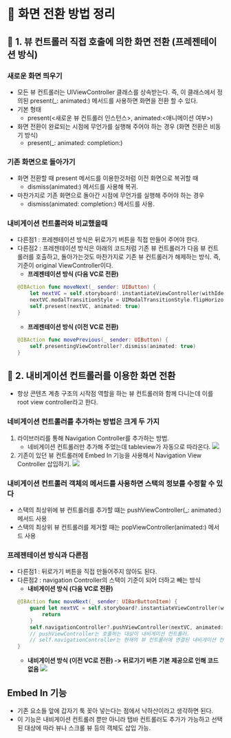 # 🍎 화면 전환 방법 정리

## 📖 1. 뷰 컨트롤러 직접 호출에 의한 화면 전환 (프레젠테이션 방식)
### 새로운 화면 띄우기
- 모든 뷰 컨트롤러는 UIViewController 클래스를 상속받는다. 즉, 이 클래스에서 정의된 present(_: animated:) 메서드를 사용하면 화면을 전환 할 수 있다.
- 기본 형태
    - present(<새로운 뷰 컨트롤러 인스턴스>, animated:<애니메이션 여부>)
- 화면 전환이 완료되는 시점에 무언가를 실행해 주어야 하는 경우 (화면 전환은 비동기 방식)
    - present(_: animated: completion:)

### 기존 화면으로 돌아가기
- 화면 전환할 때 present 메서드를 이용한것처럼 이전 화면으로 복귀할 때
    - dismiss(animated:) 메서드를 사용해 복귀.
- 마찬가지로 기존 화면으로 돌아간 시점에 무언가를 실행해 주어야 하는 경우
    - dismiss(animated: completion:) 메서드를 사용.

### 내비게이션 컨트롤러와 비교했을때
- 다른점1 : 프레젠테이션 방식은 뒤로가기 버튼을 직접 만들어 주어야 한다.
- 다른점2 : 프레젠테이션 방식은 아래의 코드처럼 기존 뷰 컨트롤러가 다음 뷰 컨트롤러를 호출하고, 돌아가는것도 마찬가지로 기존 뷰 컨트롤러가 해제하는 방식. 즉, 기준이 original ViewController이다.
    - **프레젠테이션 방식 (다음 VC로 전환)**
    ```swift
    @IBAction func moveNext(_ sender: UIButton) {
        let nextVC = self.storyboard!.instantiateViewController(withIdentifier: "secondViewController")
        nextVC.modalTransitionStyle = UIModalTransitionStyle.flipHorizontal
        self.present(nextVC, animated: true)
    }
    ```
    - **프레젠테이션 방식 (이전 VC로 전환)**
    ```swift
    @IBAction func movePrevious(_ sender: UIButton) {
        self.presentingViewController?.dismiss(animated: true)
    }
    ```


## 📖 2. 내비게이션 컨트롤러를 이용한 화면 전환 
- 항상 콘텐츠 계층 구조의 시작점 역할을 하는 뷰 컨트롤러와 함께 다니는데 이를 root view controller라고 한다.
### 네비게이션 컨트롤러를 추가하는 방법은 크게 두 가지
1. 라이브러리를 통해 Navigation Controller를 추가하는 방법.
    - 네비게이션 컨트롤러만 추가해 주었는데 tableview가 자동으로 따라온다.
    ![](https://i.imgur.com/VxZqsXx.png)
2. 기존이 있던 뷰 컨트롤러에 Embed In 기능을 사용해서 Navigation View Controller 삽입하기.
    ![](https://i.imgur.com/Rpc0LJD.png)
### 내비게이션 컨트롤러 객체의 메서드를 사용하면 스택의 정보를 수정할 수 있다
- 스택의 최상위에 뷰 컨트롤러를 추가할 떄는 pushViewController(_: animated:) 메서드 사용
- 스택의 최상위 뷰 컨트롤러를 제거할 때는 popViewController(animated:) 메서드 사용

### 프레젠테이션 방식과 다른점
- 다른점1 : 뒤로가기 버튼을 직접 만들어주지 않아도 된다.
- 다른점2 : navigation Controller의 스택이 기준이 되어 더하고 빼는 방식
    - **내비게이션 방식 (다음 VC로 전환)**
    ```swift
    @IBAction func moveNext(_ sender: UIBarButtonItem) {
        guard let nextVC = self.storyboard?.instantiateViewController(withIdentifier: "secondViewController") else {
            return
        }
        self.navigationController?.pushViewController(nextVC, animated: true)
        // pushViewController는 호출하는 대상이 내비게이션 컨트롤러.
        // self.navigationController는 현재의 뷰 컨트롤러에 연결된 내비게이션 컨트롤러를 가리키는 것으로, 만약 뷰 컨트롤러에 내비게이션 컨트롤러가 연결되어 있지 않을 경우 nil 반환.
    }
    ```
    - **내비게이션 방식 (이전 VC로 전환) -> 뒤로가기 버튼 기본 제공으로 인해 코드 없음**
    ![](https://i.imgur.com/W5MsVcJ.gif)

    
## Embed In 기능
- 기존 요소들 앞에 갑자기 툭 꽂아 넣는다는 점에서 낙하산이라고 생각하면 된다.
- 이 기능은 내비게이션 컨트롤러 뿐만 아니라 탭바 컨트롤러도 추가가 가능하고 선택된 대상에 따라 뷰나 스크롤 뷰 등의 객체도 삽입 가능.
